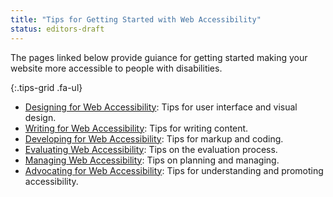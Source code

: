 ```yaml
---
title: "Tips for Getting Started with Web Accessibility"
status: editors-draft
---
```


The pages linked below provide guiance for getting started making your website more accessible to people with disabilities.

{:.tips-grid .fa-ul}
* [<span class="fa fa-li fa-paint-brush"></span><span>Designing</span> for Web Accessibility](designing.html)<span class="visuallyhidden">: </span>Tips for user interface and visual design.
* [<span class="fa fa-li fa-pencil"></span><span>Writing</span> for Web Accessibility](writing.html)<span class="visuallyhidden">: </span>Tips for writing content.
* [<span class="fa fa-li fa-code"></span><span>Developing</span> for Web Accessibility](developing.html)<span class="visuallyhidden">: </span>Tips for markup and coding.
* [<span class="fa fa-li fa-bug"></span><span>Evaluating</span> Web Accessibility](evaluating.html)<span class="visuallyhidden">: </span>Tips on the evaluation process.
* [<span class="fa fa-li fa-cogs"></span><span>Managing</span> Web Accessibility](managing.html)<span class="visuallyhidden">: </span>Tips on planning and managing. 
* [<span class="fa fa-li fa-bullhorn"></span><span>Advocating</span> for Web Accessibility](advocating.html)<span class="visuallyhidden">: </span>Tips for understanding and promoting accessibility.
